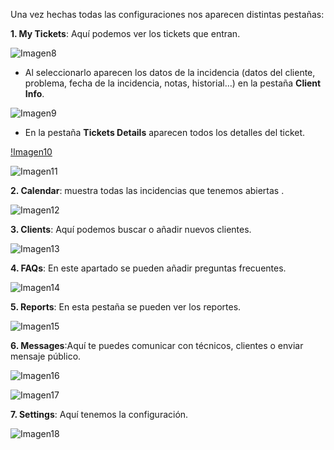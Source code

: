 Una vez hechas todas las configuraciones nos aparecen distintas pestañas:

**1. My Tickets**: Aquí podemos ver los tickets que entran.

![Imagen8](imagen8.jpg)

- Al seleccionarlo aparecen los datos de la incidencia (datos del cliente, problema, fecha de la incidencia, notas, historial…) en la pestaña **Client Info**.

![Imagen9](imagen9.jpg)

- En la pestaña **Tickets Details** aparecen todos los detalles del ticket.

[!Imagen10](imagen10.jpg)

![Imagen11](imagen11.jpg)

**2. Calendar**: muestra todas las incidencias que tenemos abiertas .

![Imagen12](imagen12.jpg)

**3. Clients**: Aquí podemos buscar o añadir nuevos clientes.

![Imagen13](imagen13.jpg)

**4. FAQs**: En este apartado se pueden añadir preguntas frecuentes.

![Imagen14](imagen14.jpg)

**5. Reports**: En esta pestaña se pueden ver los reportes.

![Imagen15](imagen15.jpg)

**6. Messages**:Aquí te puedes comunicar con técnicos, clientes o enviar mensaje público.

![Imagen16](imagen16.jpg)

![Imagen17](imagen17.jpg)

**7. Settings**: Aquí tenemos la configuración.

![Imagen18](imagen18.jpg)
